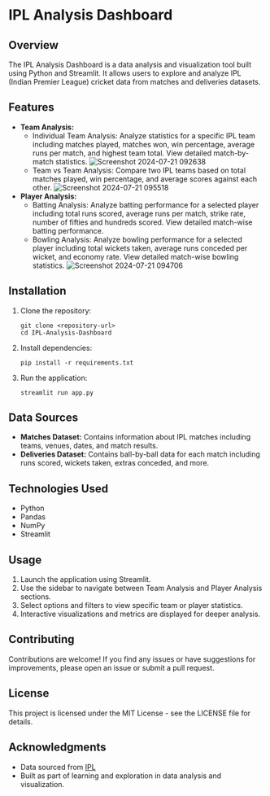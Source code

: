 # IPL Analysis Dashboard
## Overview

The IPL Analysis Dashboard is a data analysis and visualization tool built using Python and Streamlit. It allows users to explore and analyze IPL (Indian Premier League) cricket data from matches and deliveries datasets.

## Features

- **Team Analysis:**
  - Individual Team Analysis: Analyze statistics for a specific IPL team including matches played, matches won, win percentage, average runs per match, and highest team total. View detailed match-by-match statistics.
![Screenshot 2024-07-21 092638](https://github.com/user-attachments/assets/2494d0f4-658b-4e5d-888c-8f2d60e44f22)
  - Team vs Team Analysis: Compare two IPL teams based on total matches played, win percentage, and average scores against each other.
![Screenshot 2024-07-21 095518](https://github.com/user-attachments/assets/7fda4266-c0fc-41d0-a8bf-c01413333b81)
- **Player Analysis:**
  - Batting Analysis: Analyze batting performance for a selected player including total runs scored, average runs per match, strike rate, number of fifties and hundreds scored. View detailed match-wise batting performance.
  - Bowling Analysis: Analyze bowling performance for a selected player including total wickets taken, average runs conceded per wicket, and economy rate. View detailed match-wise bowling statistics.
![Screenshot 2024-07-21 094706](https://github.com/user-attachments/assets/c5c1ed72-10bd-4a8a-9bc4-00abf79bcade)


## Installation

1. Clone the repository:
   ```
   git clone <repository-url>
   cd IPL-Analysis-Dashboard
   ```

2. Install dependencies:
   ```
   pip install -r requirements.txt
   ```

3. Run the application:
   ```
   streamlit run app.py
   ```

## Data Sources

- **Matches Dataset:** Contains information about IPL matches including teams, venues, dates, and match results.
- **Deliveries Dataset:** Contains ball-by-ball data for each match including runs scored, wickets taken, extras conceded, and more.

## Technologies Used

- Python
- Pandas
- NumPy
- Streamlit

## Usage

1. Launch the application using Streamlit.
2. Use the sidebar to navigate between Team Analysis and Player Analysis sections.
3. Select options and filters to view specific team or player statistics.
4. Interactive visualizations and metrics are displayed for deeper analysis.

## Contributing

Contributions are welcome! If you find any issues or have suggestions for improvements, please open an issue or submit a pull request.

## License

This project is licensed under the MIT License - see the LICENSE file for details.

## Acknowledgments

- Data sourced from [IPL](https://www.iplt20.com/)
- Built as part of learning and exploration in data analysis and visualization.
